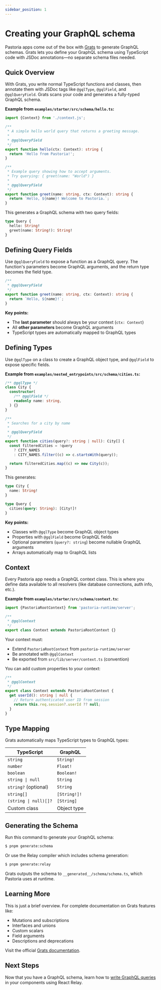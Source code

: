 ```yaml
---
sidebar_position: 1
---
```


# Creating your GraphQL schema

Pastoria apps come out of the box with [Grats](https://grats.capt.dev) to
generate GraphQL schemas. Grats lets you define your GraphQL schema using
TypeScript code with JSDoc annotations—no separate schema files needed.

## Quick Overview

With Grats, you write normal TypeScript functions and classes, then annotate
them with JSDoc tags like `@gqlType`, `@gqlField`, and `@gqlQueryField`. Grats
scans your code and generates a fully-typed GraphQL schema.

**Example from `examples/starter/src/schema/hello.ts`:**

```ts
import {Context} from './context.js';

/**
 * A simple hello world query that returns a greeting message.
 *
 * @gqlQueryField
 */
export function hello(ctx: Context): string {
  return 'Hello from Pastoria!';
}

/**
 * Example query showing how to accept arguments.
 * Try querying: { greet(name: "World") }
 *
 * @gqlQueryField
 */
export function greet(name: string, ctx: Context): string {
  return `Hello, ${name}! Welcome to Pastoria.`;
}
```

This generates a GraphQL schema with two query fields:

```graphql
type Query {
  hello: String!
  greet(name: String!): String!
}
```

## Defining Query Fields

Use `@gqlQueryField` to expose a function as a GraphQL query. The function's
parameters become GraphQL arguments, and the return type becomes the field type.

```ts
/**
 * @gqlQueryField
 */
export function greet(name: string, ctx: Context): string {
  return `Hello, ${name}!`;
}
```

**Key points:**

- The **last parameter** should always be your context (`ctx: Context`)
- All **other parameters** become GraphQL arguments
- TypeScript types are automatically mapped to GraphQL types

## Defining Types

Use `@gqlType` on a class to create a GraphQL object type, and `@gqlField` to
expose specific fields.

**Example from `examples/nested_entrypoints/src/schema/cities.ts`:**

```ts
/** @gqlType */
class City {
  constructor(
    /** @gqlField */
    readonly name: string,
  ) {}
}

/**
 * Searches for a city by name
 *
 * @gqlQueryField
 */
export function cities(query?: string | null): City[] {
  const filteredCities = !query
    ? CITY_NAMES
    : CITY_NAMES.filter((c) => c.startsWith(query));

  return filteredCities.map((c) => new City(c));
}
```

This generates:

```graphql
type City {
  name: String!
}

type Query {
  cities(query: String): [City!]!
}
```

**Key points:**

- Classes with `@gqlType` become GraphQL object types
- Properties with `@gqlField` become GraphQL fields
- Optional parameters (`query?: string`) become nullable GraphQL arguments
- Arrays automatically map to GraphQL lists

## Context

Every Pastoria app needs a GraphQL context class. This is where you define data
available to all resolvers (like database connections, auth info, etc.).

**Example from `examples/starter/src/schema/context.ts`:**

```ts
import {PastoriaRootContext} from 'pastoria-runtime/server';

/**
 * @gqlContext
 */
export class Context extends PastoriaRootContext {}
```

Your context must:

- Extend `PastoriaRootContext` from `pastoria-runtime/server`
- Be annotated with `@gqlContext`
- Be exported from `src/lib/server/context.ts` (convention)

You can add custom properties to your context:

```ts
/**
 * @gqlContext
 */
export class Context extends PastoriaRootContext {
  get userId(): string | null {
    // Return authenticated user ID from session
    return this.req.session?.userId ?? null;
  }
}
```

## Type Mapping

Grats automatically maps TypeScript types to GraphQL types:

| TypeScript            | GraphQL      |
| --------------------- | ------------ |
| `string`              | `String!`    |
| `number`              | `Float!`     |
| `boolean`             | `Boolean!`   |
| `string \| null`      | `String`     |
| `string?` (optional)  | `String`     |
| `string[]`            | `[String!]!` |
| `(string \| null)[]?` | `[String]`   |
| Custom class          | Object type  |

## Generating the Schema

Run this command to generate your GraphQL schema:

```bash
$ pnpm generate:schema
```

Or use the Relay compiler which includes schema generation:

```bash
$ pnpm generate:relay
```

Grats outputs the schema to `__generated__/schema/schema.ts`, which Pastoria
uses at runtime.

## Learning More

This is just a brief overview. For complete documentation on Grats features
like:

- Mutations and subscriptions
- Interfaces and unions
- Custom scalars
- Field arguments
- Descriptions and deprecations

Visit the official [Grats documentation](https://grats.capt.dev).

## Next Steps

Now that you have a GraphQL schema, learn how to
[write GraphQL queries](./graphql-queries.md) in your components using React
Relay.
